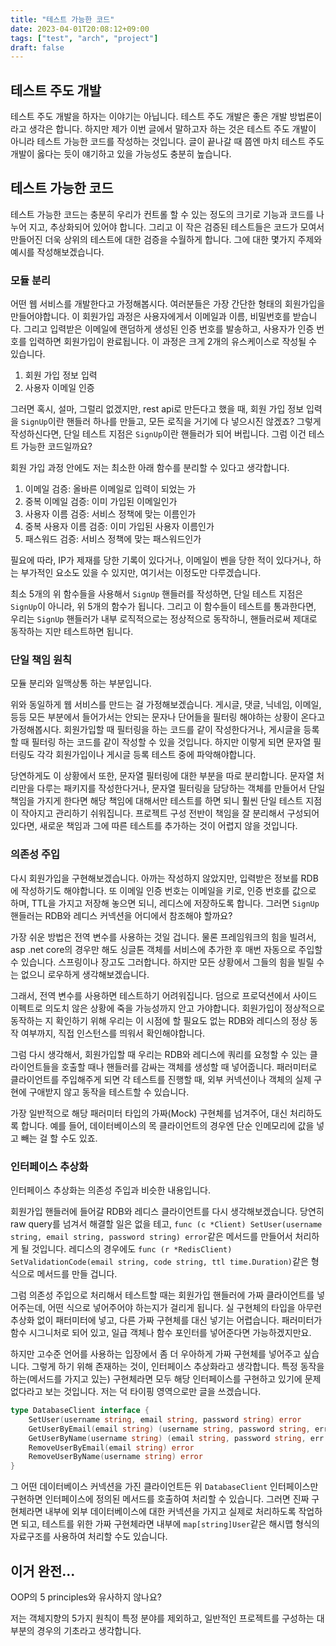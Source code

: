 ```yaml
---
title: "테스트 가능한 코드"
date: 2023-04-01T20:08:12+09:00
tags: ["test", "arch", "project"]
draft: false
---
```


## 테스트 주도 개발

테스트 주도 개발을 하자는 이야기는 아닙니다. 테스트 주도 개발은 좋은 개발 방법론이라고 생각은 합니다. 하지만 제가 이번 글에서 말하고자 하는 것은 테스트 주도 개발이 아니라 테스트 가능한 코드를 작성하는 것입니다. 글이 끝나갈 때 쯤엔 마치 테스트 주도 개발이 옳다는 듯이 얘기하고 있을 가능성도 충분히 높습니다.

## 테스트 가능한 코드

테스트 가능한 코드는 충분히 우리가 컨트롤 할 수 있는 정도의 크기로 기능과 코드를 나누어 지고, 추상화되어 있어야 합니다. 그리고 이 작은 검증된 테스트들은 코드가 모여서 만들어진 더욱 상위의 테스트에 대한 검증을 수월하게 합니다. 그에 대한 몇가지 주제와 예시를 작성해보겠습니다.

### 모듈 분리

어떤 웹 서비스를 개발한다고 가정해봅시다. 여러분들은 가장 간단한 형태의 회원가입을 만들어야합니다. 이 회원가입 과정은 사용자에게서 이메일과 이름, 비밀번호를 받습니다. 그리고 입력받은 이메일에 랜덤하게 생성된 인증 번호를 발송하고, 사용자가 인증 번호를 입력하면 회원가입이 완료됩니다. 이 과정은 크게 2개의 유스케이스로 작성될 수 있습니다.

1. 회원 가입 정보 입력
1. 사용자 이메일 인증

그러면 혹시, 설마, 그럴리 없겠지만, rest api로 만든다고 했을 때, 회원 가입 정보 입력을 `SignUp`이란 핸들러 하나를 만들고, 모든 로직을 거기에 다 넣으시진 않겠죠? 그렇게 작성하신다면, 단일 테스트 지점은 `SignUp`이란 핸들러가 되어 버립니다. 그럼 이건 테스트 가능한 코드일까요? 

회원 가입 과정 안에도 저는 최소한 아래 함수를 분리할 수 있다고 생각합니다.

1. 이메일 검증: 올바른 이메일로 입력이 되었는 가
2. 중복 이메일 검증: 이미 가입된 이메일인가
3. 사용자 이름 검증: 서비스 정책에 맞는 이름인가
4. 중복 사용자 이름 검증: 이미 가입된 사용자 이름인가
5. 패스워드 검증: 서비스 정책에 맞는 패스워드인가

필요에 따라, IP가 제재를 당한 기록이 있다거나, 이메일이 벤을 당한 적이 있다거나, 하는 부가적인 요소도 있을 수 있지만, 여기서는 이정도만 다루겠습니다.

최소 5개의 위 함수들을 사용해서 `SignUp` 핸들러를 작성하면, 단일 테스트 지점은 `SignUp`이 아니라, 위 5개의 함수가 됩니다. 그리고 이 함수들이 테스트를 통과한다면, 우리는 `SignUp` 핸들러가 내부 로직적으로는 정상적으로 동작하니, 핸들러로써 제대로 동작하는 지만 테스트하면 됩니다. 

### 단일 책임 원칙

모듈 분리와 일맥상통 하는 부분입니다. 

위와 동일하게 웹 서비스를 만드는 걸 가정해보겠습니다. 게시글, 댓글, 닉네임, 이메일, 등등 모든 부분에서 들어가서는 안되는 문자나 단어들을 필터링 해야하는 상황이 온다고 가정해봅시다. 회원가입할 때 필터링을 하는 코드를 같이 작성한다거나, 게시글을 등록할 때 필터링 하는 코드를 같이 작성할 수 있을 것입니다. 하지만 이렇게 되면 문자열 필터링도 각각 회원가입이나 게시글 등록 테스트 중에 파악해야합니다.

당연하게도 이 상황에서 또한, 문자열 필터링에 대한 부분을 따로 분리합니다. 문자열 처리만을 다루는 패키지를 작성한다거나, 문자열 필터링을 담당하는 객체를 만들어서 단일 책임을 가지게 한다면 해당 책임에 대해서만 테스트를 하면 되니 훨씬 단일 테스트 지점이 작아지고 관리하기 쉬워집니다. 프로젝트 구성 전반이 책임을 잘 분리해서 구성되어 있다면, 새로운 책임과 그에 따른 테스트를 추가하는 것이 어렵지 않을 것입니다.

### 의존성 주입

다시 회원가입을 구현해보겠습니다. 아까는 작성하지 않았지만, 입력받은 정보를 RDB에 작성하기도 해야합니다. 또 이메일 인증 번호는 이메일을 키로, 인증 번호를 값으로 하며, TTL을 가지고 저장해 놓으면 되니, 레디스에 저장하도록 합니다. 그러면 `SignUp` 핸들러는 RDB와 레디스 커넥션을 어디에서 참조해야 할까요?

가장 쉬운 방법은 전역 변수를 사용하는 것일 겁니다. 물론 프레임워크의 힘을 빌려서, asp .net core의 경우만 해도 싱글톤 객체를 서비스에 추가한 후 매번 자동으로 주입할 수 있습니다. 스프링이나 장고도 그러합니다. 하지만 모든 상황에서 그들의 힘을 빌릴 수는 없으니 로우하게 생각해보겠습니다.

그래서, 전역 변수를 사용하면 테스트하기 어려워집니다. 덤으로 프로덕션에서 사이드 이펙트로 의도치 않은 상황에 죽을 가능성까지 안고 가야합니다. 회원가입이 정상적으로 동작하는 지 확인하기 위해 우리는 이 시점에 할 필요도 없는 RDB와 레디스의 정상 동작 여부까지, 직접 인스턴스를 띄워서 확인해야합니다.

그럼 다시 생각해서, 회원가입할 때 우리는 RDB와 레디스에 쿼리를 요청할 수 있는 클라이언트들을 호출할 때나 핸들러를 감싸는 객체를 생성할 때 넣어줍니다. 패러미터로 클라이언트를 주입해주게 되면 각 테스트를 진행할 때, 외부 커넥션이나 객체의 실제 구현에 구애받지 않고 동작을 테스트할 수 있습니다.

가장 일반적으로 해당 패러미터 타입의 가짜(Mock) 구현체를 넘겨주어, 대신 처리하도록 합니다. 예를 들어, 데이터베이스의 목 클라이언트의 경우엔 단순 인메모리에 값을 넣고 빼는 걸 할 수도 있죠.

### 인터페이스 추상화

인터페이스 추상화는 의존성 주입과 비슷한 내용입니다.

회원가입 핸들러에 들어갈 RDB와 레디스 클라이언트를 다시 생각해보겠습니다. 당연히 raw query를 넘겨서 해결할 일은 없을 테고, `func (c *Client) SetUser(username string, email string, password string) error`같은 메서드를 만들어서 처리하게 될 것입니다. 레디스의 경우에도 `func (r *RedisClient) SetValidationCode(email string, code string, ttl time.Duration)`같은 형식으로 메서드를 만들 겁니다.

그럼 의존성 주입으로 처리해서 테스트할 때는 회원가입 핸들러에 가짜 클라이언트를 넣어주는데, 어떤 식으로 넣어주어야 하는지가 걸리게 됩니다. 실 구현체의 타입을 아무런 추상화 없이 패터미터에 넣고, 다른 가짜 구현체를 대신 넣기는 어렵습니다. 패러미터가 함수 시그니처로 되어 있고, 일급 객체나 함수 포인터를 넣어준다면 가능하겠지만요.

하지만 고수준 언어를 사용하는 입장에서 좀 더 우아하게 가짜 구현체를 넣어주고 싶습니다. 그렇게 하기 위해 존재하는 것이, 인터페이스 추상화라고 생각합니다. 특정 동작을 하는(메서드를 가지고 있는) 구현체라면 모두 해당 인터페이스를 구현하고 있기에 문제 없다라고 보는 것입니다. 저는 덕 타이핑 영역으로만 글을 쓰겠습니다.

```go
type DatabaseClient interface {
    SetUser(username string, email string, password string) error
    GetUserByEmail(email string) (username string, password string, err error)
    GetUserByName(username string) (email string, password string, err error)
    RemoveUserByEmail(email string) error
    RemoveUserByName(username string) error
}
```

그 어떤 데이터베이스 커넥션을 가진 클라이언트든 위 `DatabaseClient` 인터페이스만 구현하면 인터페이스에 정의된 메서드를 호출하여 처리할 수 있습니다. 그러면 진짜 구현체라면 내부에 외부 데이터베이스에 대한 커넥션을 가지고 실제로 처리하도록 작업하면 되고, 테스트를 위한 가짜 구현체라면 내부에 `map[string]User`같은 해시맵 형식의 자료구조를 사용하여 처리할 수도 있습니다.

## 이거 완전...

OOP의 5 principles와 유사하지 않나요?

저는 객체지향의 5가지 원칙이 특정 분야를 제외하고, 일반적인 프로젝트를 구성하는 대부분의 경우의 기초라고 생각합니다.
